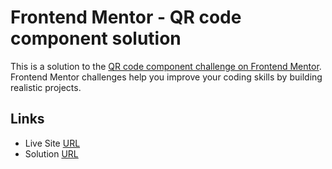 # Frontend Mentor - QR code component solution

This is a solution to the [QR code component challenge on Frontend Mentor](https://www.frontendmentor.io/challenges/qr-code-component-iux_sIO_H). Frontend Mentor challenges help you improve your coding skills by building realistic projects.

## Links

- Live Site [URL](https://mhmd-tarek-mhmd.github.io/QR-card-component)
- Solution [URL](https://www.frontendmentor.io/solutions/QR-card-component-)
